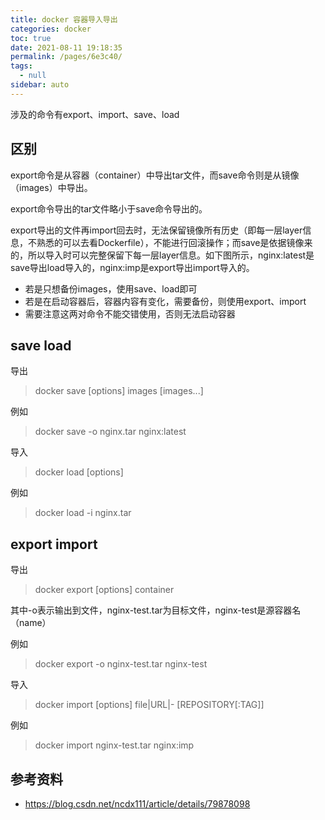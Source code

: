 ```yaml
---
title: docker 容器导入导出
categories: docker
toc: true
date: 2021-08-11 19:18:35
permalink: /pages/6e3c40/
tags: 
  - null
sidebar: auto
---
```



涉及的命令有export、import、save、load

## 区别

export命令是从容器（container）中导出tar文件，而save命令则是从镜像（images）中导出。

export命令导出的tar文件略小于save命令导出的。

export导出的文件再import回去时，无法保留镜像所有历史（即每一层layer信息，不熟悉的可以去看Dockerfile），不能进行回滚操作；而save是依据镜像来的，所以导入时可以完整保留下每一层layer信息。如下图所示，nginx:latest是save导出load导入的，nginx:imp是export导出import导入的。

- 若是只想备份images，使用save、load即可
- 若是在启动容器后，容器内容有变化，需要备份，则使用export、import
- 需要注意这两对命令不能交错使用，否则无法启动容器
  
## save load

导出

> docker save [options] images [images...]

例如 

> docker save -o nginx.tar nginx:latest

导入 

> docker load [options]

例如

> docker load -i nginx.tar

## export  import

导出

> docker export [options] container

其中-o表示输出到文件，nginx-test.tar为目标文件，nginx-test是源容器名（name）

例如

> docker export -o nginx-test.tar nginx-test


导入

> docker import [options] file|URL|- [REPOSITORY[:TAG]]


 例如

> docker import nginx-test.tar nginx:imp



## 参考资料

- https://blog.csdn.net/ncdx111/article/details/79878098